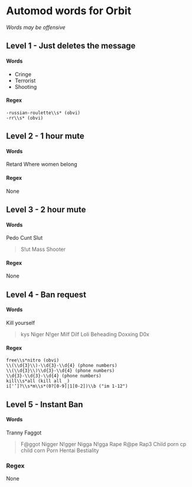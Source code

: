 # Automod words for Orbit
*Words may be offensive*

## Level 1 - Just deletes the message

#### Words
- Cringe
- Terrorist
- Shooting

#### Regex
```
-russian-roulette\\s* (obvi)
-rr\\s* (obvi)
```

## Level 2 - 1 hour mute

#### Words
Retard
Where women belong


#### Regex
None

## Level 3 - 2 hour mute

#### Words
Pedo
Cunt
Slut
> S!ut
Mass Shooter

#### Regex
None

## Level 4 - Ban request

#### Words
Kill yourself
> kys
Niger
> N!ger
Milf
Dilf
Loli
Beheading
Doxxing
> D0x

#### Regex
```
free\\s*nitro (obvi)
\\(\\d{3}\\)-\\d{3}-\\d{4} (phone numbers)
\\(\\d{3}\\)\\d{3}-\\d{4} (phone numbers)
\\d{3}-\\d{3}-\\d{4} (phone numbers)
kill\\s*all (kill all _)
i['’]?\\s*m\\s*(0?[0-9]|1[0-2])\\b ("im 1-12")
```
## Level 5 - Instant Ban

#### Words
Tranny
Faggot
> F@ggot
Nigger
> N!gger
Nigga
> N!gga
Rape
> R@pe
> Rap3
Child porn
> cp
> child corn
Porn
Hentai
Bestiality

### Regex
None
